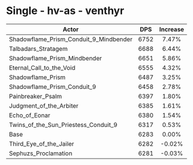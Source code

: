 # Single - hv-as - venthyr
| Actor | DPS | Increase |
|---|:---:|:---:|
|Shadowflame_Prism_Conduit_9_Mindbender|6752|7.47%|
|Talbadars_Stratagem|6688|6.44%|
|Shadowflame_Prism_Mindbender|6651|5.86%|
|Eternal_Call_to_the_Void|6555|4.32%|
|Shadowflame_Prism|6487|3.25%|
|Shadowflame_Prism_Conduit_9|6458|2.78%|
|Painbreaker_Psalm|6397|1.80%|
|Judgment_of_the_Arbiter|6385|1.61%|
|Echo_of_Eonar|6380|1.54%|
|Twins_of_the_Sun_Priestess_Conduit_9|6317|0.53%|
|Base|6283|0.00%|
|Third_Eye_of_the_Jailer|6282|-0.02%|
|Sephuzs_Proclamation|6281|-0.03%|
